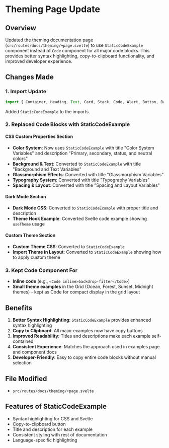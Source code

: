 # Theming Page Update

## Overview

Updated the theming documentation page (`src/routes/docs/theming/+page.svelte`) to use `StaticCodeExample` component instead of `Code` component for all major code blocks. This provides better syntax highlighting, copy-to-clipboard functionality, and improved developer experience.

## Changes Made

### 1. Import Update

```typescript
import { Container, Heading, Text, Card, Stack, Code, Alert, Button, Badge, Grid, StaticCodeExample } from '$lib/ui'
```

Added `StaticCodeExample` to the imports.

### 2. Replaced Code Blocks with StaticCodeExample

#### CSS Custom Properties Section

- **Color System**: Now uses `StaticCodeExample` with title "Color System Variables" and description "Primary, secondary, status, and neutral colors"
- **Background & Text**: Converted to `StaticCodeExample` with title "Background and Text Variables"
- **Glassmorphism Effects**: Converted with title "Glassmorphism Variables"
- **Typography System**: Converted with title "Typography Variables"
- **Spacing & Layout**: Converted with title "Spacing and Layout Variables"

#### Dark Mode Section

- **Dark Mode CSS**: Converted to `StaticCodeExample` with proper title and description
- **Theme Hook Example**: Converted Svelte code example showing `useTheme` usage

#### Custom Theme Section

- **Custom Theme CSS**: Converted to `StaticCodeExample`
- **Import Theme in Layout**: Converted to `StaticCodeExample` showing how to apply custom theme

### 3. Kept Code Component For

- **Inline code** (e.g., `<Code inline>backdrop-filter</Code>`)
- **Small theme examples** in the Grid (Ocean, Forest, Sunset, Midnight themes) - kept as Code for compact display in the grid layout

## Benefits

1. **Better Syntax Highlighting**: `StaticCodeExample` provides enhanced syntax highlighting
2. **Copy to Clipboard**: All major examples now have copy buttons
3. **Improved Readability**: Titles and descriptions make each example self-contained
4. **Consistent Experience**: Matches the approach used in examples page and component docs
5. **Developer-Friendly**: Easy to copy entire code blocks without manual selection

## File Modified

- `src/routes/docs/theming/+page.svelte`

## Features of StaticCodeExample

- Syntax highlighting for CSS and Svelte
- Copy-to-clipboard button
- Title and description for each example
- Consistent styling with rest of documentation
- Language-specific highlighting
